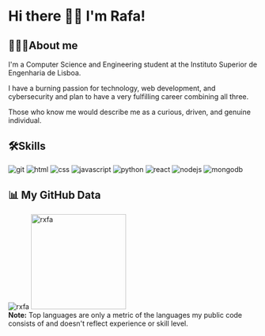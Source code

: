# Hi there 👋🏿 I'm Rafa!

## 👨🏿‍💻About me
I'm a Computer Science and Engineering student at the Instituto Superior de Engenharia de Lisboa.

I have a burning passion for technology, web development, and cybersecurity and plan to have a very fulfilling career combining all three.

Those who know me would describe me as a curious, driven, and genuine individual.

## 🛠Skills
![git](https://img.shields.io/badge/GIT-E44C30?style=for-the-badge&logo=git&logoColor=white)
![html](https://img.shields.io/badge/HTML5-E34F26?style=for-the-badge&logo=html5&logoColor=white)
![css](https://img.shields.io/badge/CSS3-1572B6?style=for-the-badge&logo=css3&logoColor=white)
![javascript](https://img.shields.io/badge/JavaScript-323330?style=for-the-badge&logo=javascript&logoColor=F7DF1E)
![python](https://img.shields.io/badge/Python-FFD43B?style=for-the-badge&logo=python&logoColor=blue)
![react](https://img.shields.io/badge/React-20232A?style=for-the-badge&logo=react&logoColor=61DAFB)
![nodejs](https://img.shields.io/badge/Node.js-339933?style=for-the-badge&logo=nodedotjs&logoColor=white)
![mongodb](https://img.shields.io/badge/MongoDB-4EA94B?style=for-the-badge&logo=mongodb&logoColor=white)
## 📊 My GitHub Data

<div>
	<img src="https://github-readme-streak-stats.herokuapp.com/?user=rxfa&theme=dark" alt="rxfa" />
	<img src="https://github-readme-stats.vercel.app/api/top-langs?username=rxfa&langs_count=10&show_icons=true&locale=en&layout=compact&theme=dark" alt="rxfa" height="192px"/>
  <br/>
  <b>Note:</b> Top languages are only a metric of the languages my public code consists of and doesn't reflect experience or skill level.
</div>
